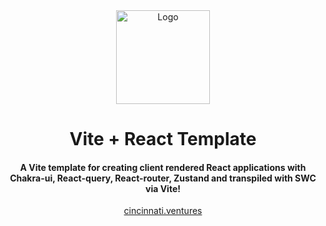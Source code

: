 <div align="center">
 <img width="150" height="150" src="https://user-images.githubusercontent.com/68653294/201412050-25a0b4e1-e2a2-4aa1-ab18-dac0066da2e5.png" alt="Logo">
</div>
<h1 align='center'>Vite + React Template</h1>
<h4 align='center'>A Vite template for creating client rendered React applications with Chakra-ui, React-query, React-router, Zustand and transpiled with SWC via Vite!
</h4>
<div align='center'>
    <a href='https://cincinnati.ventures/' target='_blank'>cincinnati.ventures</a>
</div>
